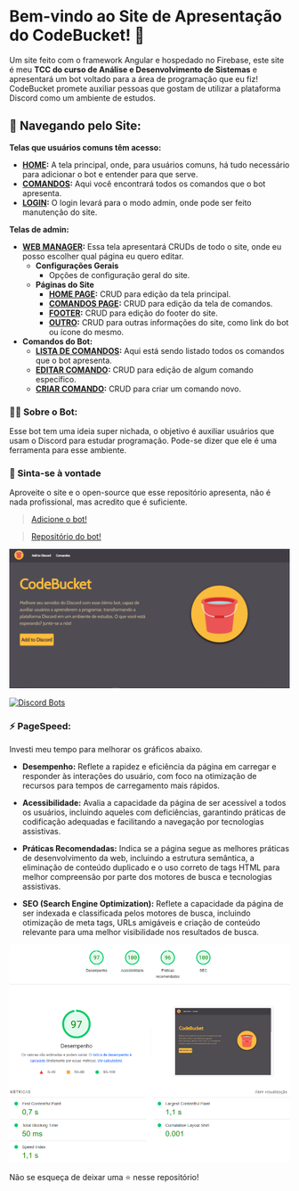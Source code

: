 # Bem-vindo ao Site de Apresentação do CodeBucket! 🤖

Um site feito com o framework Angular e hospedado no Firebase, este site é meu **TCC do curso de Análise e Desenvolvimento de Sistemas** e apresentará um bot voltado para a área de programação que eu fiz! CodeBucket promete auxiliar pessoas que gostam de utilizar a plataforma Discord como um ambiente de estudos.

## 📂 Navegando pelo Site:

**Telas que usuários comuns têm acesso:**
- **[HOME](https://codebucketweb.web.app):** A tela principal, onde, para usuários comuns, há tudo necessário para adicionar o bot e entender para que serve.
- **[COMANDOS](https://codebucketweb.web.app/comandos):** Aqui você encontrará todos os comandos que o bot apresenta.
- **[LOGIN](https://codebucketweb.web.app/login):** O login levará para o modo admin, onde pode ser feito manutenção do site.

**Telas de admin:**
- **[WEB MANAGER](https://codebucketweb.web.app/webmanager):** Essa tela apresentará CRUDs de todo o site, onde eu posso escolher qual página eu quero editar.
  - **Configurações Gerais**
    - Opções de configuração geral do site.
  - **Páginas do Site**
    - **[HOME PAGE](https://codebucketweb.web.app/homeedit):** CRUD para edição da tela principal.
    - **[COMANDOS PAGE](https://codebucketweb.web.app/comandosedit):** CRUD para edição da tela de comandos.
    - **[FOOTER](https://codebucketweb.web.app/footer):** CRUD para edição do footer do site.
    - **[OUTRO](https://codebucketweb.web.app/outro):** CRUD para outras informações do site, como link do bot ou ícone do mesmo.
- **Comandos do Bot:**
  - **[LISTA DE COMANDOS](https://codebucketweb.web.app/itemlist):** Aqui está sendo listado todos os comandos que o bot apresenta.
  - **[EDITAR COMANDO](https://codebucketweb.web.app/itemedit):** CRUD para edição de algum comando específico.
  - **[CRIAR COMANDO](https://codebucketweb.web.app/itemcreate):** CRUD para criar um comando novo.


### 👨‍💻 Sobre o Bot:

Esse bot tem uma ideia super nichada, o objetivo é auxiliar usuários que usam o Discord para estudar programação. Pode-se dizer que ele é uma ferramenta para esse ambiente.

### 🎉 Sinta-se à vontade

Aproveite o site e o open-source que esse repositório apresenta, não é nada profissional, mas acredito que é suficiente.

> [Adicione o bot!](https://codebucketweb.web.app)

> [Repositório do bot!](https://github.com/emanuelsacoman/Bot-Estudos-Discord)

![CodeBucket](./src/assets/images/codebucket.png)

[![Discord Bots](https://top.gg/api/widget/upvotes/1193011045577523300.svg)](https://top.gg/bot/1193011045577523300)

### ⚡ PageSpeed: 

Investi meu tempo para melhorar os gráficos abaixo.

- **Desempenho:** Reflete a rapidez e eficiência da página em carregar e responder às interações do usuário, com foco na otimização de recursos para tempos de carregamento mais rápidos.
  
- **Acessibilidade:** Avalia a capacidade da página de ser acessível a todos os usuários, incluindo aqueles com deficiências, garantindo práticas de codificação adequadas e facilitando a navegação por tecnologias assistivas.

- **Práticas Recomendadas:** Indica se a página segue as melhores práticas de desenvolvimento da web, incluindo a estrutura semântica, a eliminação de conteúdo duplicado e o uso correto de tags HTML para melhor compreensão por parte dos motores de busca e tecnologias assistivas.

- **SEO (Search Engine Optimization):** Reflete a capacidade da página de ser indexada e classificada pelos motores de busca, incluindo otimização de meta tags, URLs amigáveis e criação de conteúdo relevante para uma melhor visibilidade nos resultados de busca.

![PageSpeed](./src/assets/images/pagespeed2.png)

Não se esqueça de deixar uma ⭐ nesse repositório!
